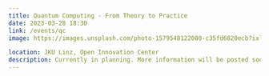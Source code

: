 ```yaml
---
title: Quantum Computing - From Theory to Practice
date: 2023-03-28 18:30
link: /events/qc
image: https://images.unsplash.com/photo-1579548122080-c35fd6820ecb?ixlib=rb-4.0.3&ixid=MnwxMjA3fDB8MHxzZWFyY2h8OXx8YmFubmVyfGVufDB8fDB8fA%3D%3D&auto=format&fit=crop&w=500&q=60

location: JKU Linz, Open Innovation Center
description: Currently in planning. More information will be posted soon. 
---
```

